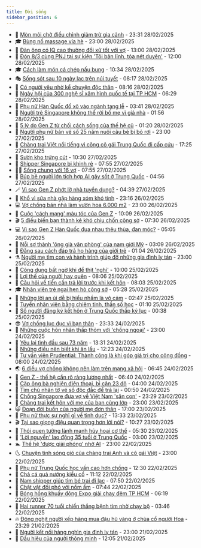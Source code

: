 ```yaml
---
title: Đời sống
sidebar_position: 6
---
```


<!-- vnexpress-doi-song:START -->
- 🚀 [Mòn mỏi chờ điều chỉnh giảm trừ gia cảnh](https://vnexpress.net/mon-moi-cho-dieu-chinh-giam-tru-gia-canh-4849892.html) - 23:31 28/02/2025
- 🎓 [Bùng nổ massage vỉa hè](https://vnexpress.net/bung-no-massage-via-he-4855327.html) - 23:00 28/02/2025
- 🚦 [Đàn ông có IQ cao thường đối xử tốt với vợ](https://vnexpress.net/dan-ong-co-iq-cao-thuong-doi-xu-tot-voi-vo-4854751.html) - 13:00 28/02/2025
- 🦣 [Đón 8/3 cùng PNJ tại sự kiện &#39;Tôi bản lĩnh, tỏa nét duyên&#39;](https://vnexpress.net/don-8-3-cung-pnj-tai-su-kien-toi-ban-linh-toa-net-duyen-4855344.html) - 12:00 28/02/2025
- 🎓 [Cách làm món cá chép nấu bung](https://vnexpress.net/cach-lam-mon-ca-chep-nau-bung-4854793.html) - 10:34 28/02/2025
- 🎭 [Sống sót sau 10 ngày lạc trên núi tuyết](https://vnexpress.net/song-sot-sau-10-ngay-lac-tren-nui-tuyet-4855131.html) - 08:17 28/02/2025
- 🦅 [Có người yêu nhờ kể chuyện độc thân](https://vnexpress.net/co-nguoi-yeu-nho-ke-chuyen-doc-than-4855072.html) - 08:16 28/02/2025
- 🎃 [Ngày hội của 300 nghệ sĩ xăm hình quốc tế tại TP HCM](https://vnexpress.net/ngay-hoi-cua-300-nghe-si-xam-hinh-quoc-te-tai-tp-hcm-4855002.html) - 06:29 28/02/2025
- 💪 [Phụ nữ Hàn Quốc đổ xô vào ngành tang lễ](https://vnexpress.net/phu-nu-han-quoc-do-xo-vao-nganh-tang-le-4854669.html) - 03:41 28/02/2025
- 🐻 [Người trẻ Singapore không thể rời bố mẹ vì giá nhà](https://vnexpress.net/nguoi-tre-singapore-khong-the-roi-bo-me-vi-gia-nha-4854691.html) - 01:56 28/02/2025
- 🧠 [5 lý do Gen Z từ chối cách sống của thế hệ cũ](https://vnexpress.net/5-ly-do-gen-z-tu-choi-cach-song-cua-the-he-cu-4854925.html) - 01:20 28/02/2025
- 🐘 [Người phụ nữ bán vé số 25 năm nuôi cậu bé bị bỏ rơi](https://vnexpress.net/nguoi-phu-nu-ban-ve-so-25-nam-nuoi-cau-be-bi-bo-roi-4854001.html) - 23:00 27/02/2025
- 👹 [Chàng trai Việt nổi tiếng vì cõng cô gái Trung Quốc đi cấp cứu](https://vnexpress.net/chang-trai-viet-noi-tieng-vi-cong-co-gai-trung-quoc-di-cap-cuu-4854894.html) - 17:25 27/02/2025
- 💂 [Sườn kho trứng cút](https://vnexpress.net/suon-kho-trung-cut-4854773.html) - 10:30 27/02/2025
- 🦍 [Shipper Singapore bị khinh rẻ](https://vnexpress.net/shipper-singapore-bi-khinh-re-4854663.html) - 07:55 27/02/2025
- 🧑‍🏫 [Sống chung với 16 vợ](https://vnexpress.net/song-chung-voi-16-vo-4854440.html) - 07:55 27/02/2025
- 🧰 [Búp bê người lớn tích hợp AI gây sốt ở Trung Quốc](https://vnexpress.net/bup-be-nguoi-lon-tich-hop-ai-gay-sot-o-trung-quoc-4854447.html) - 04:56 27/02/2025
- 🪄 [Vì sao Gen Z phớt lờ nhà tuyển dụng?](https://vnexpress.net/vi-sao-gen-z-phot-lo-nha-tuyen-dung-4854466.html) - 04:39 27/02/2025
- 🐲 [Khổ vì sửa nhà gặp hàng xóm khó tính](https://vnexpress.net/kho-vi-sua-nha-gap-hang-xom-kho-tinh-4851891.html) - 23:16 26/02/2025
- 💻 [Vợ chồng bán nhà làm vườn hoa 6.000 m2](https://vnexpress.net/vo-chong-ban-nha-lam-vuon-hoa-6-000-m2-4854050.html) - 23:00 26/02/2025
- 🐘 [Cuộc &#39;cách mạng&#39; màu tóc của Gen Z](https://vnexpress.net/cuoc-cach-mang-mau-toc-cua-gen-z-4854303.html) - 10:09 26/02/2025
- 🎬 [5 điều biến bạn thành kẻ khó chịu chốn công sở](https://vnexpress.net/5-dieu-bien-ban-thanh-ke-kho-chiu-chon-cong-so-4854288.html) - 07:30 26/02/2025
- 💻 [Vì sao Gen Z Hàn Quốc đua nhau thêu thùa, đan móc?](https://vnexpress.net/vi-sao-gen-z-han-quoc-dua-nhau-theu-thua-dan-moc-4852253.html) - 05:05 26/02/2025
- 🧰 [Nỗi sợ thành &#39;ông già văn phòng&#39; của nam giới Mỹ](https://vnexpress.net/noi-so-thanh-ong-gia-van-phong-cua-nam-gioi-my-4853960.html) - 03:09 26/02/2025
- 🫣 [Đằng sau cách đáp trả họ hàng của giới trẻ](https://vnexpress.net/dang-sau-cach-dap-tra-ho-hang-cua-gioi-tre-4853877.html) - 01:04 26/02/2025
- ⚗️ [Người mẹ tìm con và hành trình giúp đỡ những gia đình ly tán](https://vnexpress.net/nguoi-me-tim-con-va-hanh-trinh-giup-do-nhung-gia-dinh-ly-tan-4853235.html) - 23:00 25/02/2025
- 🌊 [Công dụng bất ngờ khi để thịt &#39;nghỉ&#39;](https://vnexpress.net/cong-dung-bat-ngo-khi-de-thit-nghi-4853747.html) - 10:00 25/02/2025
- 💃 [Lợi thế của người hay quên](https://vnexpress.net/loi-the-cua-nguoi-hay-quen-4853847.html) - 08:06 25/02/2025
- 🦆 [Câu hỏi về tiền cần trả lời trước khi kết hôn](https://vnexpress.net/cau-hoi-ve-tien-can-tra-loi-truoc-khi-ket-hon-4853872.html) - 08:03 25/02/2025
- 🎓 [Nhân viên trẻ ngại hẹn hò công sở](https://vnexpress.net/nhan-vien-tre-ngai-hen-ho-cong-so-4852768.html) - 05:28 25/02/2025
- 💪 [Những lời an ủi dễ bị hiểu nhầm là vô cảm](https://vnexpress.net/nhung-loi-an-ui-de-bi-hieu-nham-la-vo-cam-4853363.html) - 02:47 25/02/2025
- 🤔 [Tuyển nhân viên bằng chiêm tinh, thần số học](https://vnexpress.net/tuyen-nhan-vien-bang-chiem-tinh-than-so-hoc-4853516.html) - 01:10 25/02/2025
- 🧰 [Số người đăng ký kết hôn ở Trung Quốc thấp kỷ lục](https://vnexpress.net/so-nguoi-dang-ky-ket-hon-o-trung-quoc-thap-ky-luc-4853578.html) - 00:38 25/02/2025
- 😎 [Vợ chồng lục đục vì bạn thân](https://vnexpress.net/vo-chong-luc-duc-vi-ban-than-4849510.html) - 23:33 24/02/2025
- 🌮 [Những cuộc hôn nhân thấp thỏm với &#39;chồng ngoại&#39;](https://vnexpress.net/nhung-cuoc-hon-nhan-thap-thom-voi-chong-ngoai-4853346.html) - 23:00 24/02/2025
- 🧠 [Yêu lại tình đầu sau 73 năm](https://vnexpress.net/yeu-lai-tinh-dau-sau-73-nam-4853233.html) - 13:31 24/02/2025
- 🎡 [Những điều nên biết khi ăn lẩu](https://vnexpress.net/nhung-dieu-nen-biet-khi-an-lau-4853270.html) - 12:23 24/02/2025
- 🎡 [Tư vấn viên Prudential: Thành công là khi góp giá trị cho cộng đồng](https://vnexpress.net/tu-van-vien-prudential-thanh-cong-la-khi-gop-gia-tri-cho-cong-dong-4852319.html) - 08:00 24/02/2025
- 🌏 [6 điều vợ chồng không nên làm trên mạng xã hội](https://vnexpress.net/6-dieu-vo-chong-khong-nen-lam-tren-mang-xa-hoi-4853264.html) - 06:45 24/02/2025
- 🐻 [Gen Z - thế hệ cần rõ ràng lương nhất](https://vnexpress.net/gen-z-the-he-can-ro-rang-luong-nhat-4853333.html) - 06:40 24/02/2025
- 💂 [Cặp ông bà nghiện điện thoại, bị cận 23 độ](https://vnexpress.net/cap-ong-ba-nghien-dien-thoai-bi-can-23-do-4852809.html) - 04:00 24/02/2025
- 🥸 [Tìm chủ nhân tờ vé số độc đắc để trả lại](https://vnexpress.net/tim-chu-nhan-to-ve-so-doc-dac-de-tra-lai-4853086.html) - 00:50 24/02/2025
- 🌋 [Chồng Singapore đưa vợ về Việt Nam &#39;săn con&#39;](https://vnexpress.net/chong-singapore-dua-vo-ve-viet-nam-san-con-4851799.html) - 23:29 23/02/2025
- 🦩 [Chàng trai kết hôn với mẹ của bạn cùng lớp](https://vnexpress.net/chang-trai-ket-hon-voi-me-cua-ban-cung-lop-4852892.html) - 23:00 23/02/2025
- 😺 [Đoạn đời buồn của người mẹ đơn thân](https://vnexpress.net/doan-doi-buon-cua-nguoi-me-don-than-4852956.html) - 17:00 23/02/2025
- 🐻 [Phụ nữ thực sự nghĩ gì về tình dục?](https://vnexpress.net/phu-nu-thuc-su-nghi-gi-ve-tinh-duc-4852823.html) - 13:33 23/02/2025
- 🎬 [Tại sao giọng điệu quan trọng hơn lời nói?](https://vnexpress.net/tai-sao-giong-dieu-quan-trong-hon-loi-noi-4852836.html) - 10:27 23/02/2025
- 🎊 [Thói quen tưởng lành mạnh hủy hoại cơ thể](https://vnexpress.net/thoi-quen-tuong-lanh-manh-huy-hoai-co-the-4852922.html) - 05:30 23/02/2025
- 💄 [&#39;Lời nguyền&#39; lao động 35 tuổi ở Trung Quốc](https://vnexpress.net/loi-nguyen-lao-dong-35-tuoi-o-trung-quoc-4852808.html) - 03:00 23/02/2025
- 🏊 [Thế hệ &#39;được giải phóng&#39; nhờ AI](https://vnexpress.net/the-he-duoc-giai-phong-nho-ai-4852789.html) - 23:00 22/02/2025
- 🌜 [Chuyện tình sóng gió của chàng trai Anh và cô gái Việt](https://vnexpress.net/chuyen-tinh-song-gio-cua-chang-trai-anh-va-co-gai-viet-4851000.html) - 23:00 22/02/2025
- 🤡 [Phụ nữ Trung Quốc học vấn cao hơn chồng](https://vnexpress.net/phu-nu-trung-quoc-hoc-van-cao-hon-chong-4851951.html) - 12:30 22/02/2025
- 🥰 [Chả cá quả nướng kiểu cổ](https://vnexpress.net/cha-ca-qua-nuong-kieu-co-4852034.html) - 11:12 22/02/2025
- 🦍 [Nam shipper giúp tìm bé trai đi lạc](https://vnexpress.net/nam-shipper-giup-tim-be-trai-di-lac-4852731.html) - 07:50 22/02/2025
- 🫣 [Chật vật đối phó với nồm ẩm](https://vnexpress.net/chat-vat-doi-pho-voi-nom-am-4852578.html) - 07:44 22/02/2025
- 🚦 [Bóng hồng khuấy động Expo giải chạy đêm TP HCM](https://vnexpress.net/bong-hong-khuay-dong-expo-giai-chay-dem-tp-hcm-4852462.html) - 06:19 22/02/2025
- 🐘 [Hai runner 70 tuổi chiến thắng bệnh tim nhờ chạy bộ](https://vnexpress.net/hai-runner-70-tuoi-chien-thang-benh-tim-nho-chay-bo-4852449.html) - 03:46 22/02/2025
- 🔥 [Đông nghịt người xếp hàng mua đậu hũ vàng ở chùa cổ người Hoa](https://vnexpress.net/dong-nghit-nguoi-xep-hang-mua-dau-hu-vang-o-chua-co-nguoi-hoa-4852558.html) - 23:29 21/02/2025
- 🎃 [Người kết nối hàng nghìn gia đình ly tán](https://vnexpress.net/nguoi-ket-noi-hang-nghin-gia-dinh-ly-tan-4847640.html) - 23:00 21/02/2025
- 🥳 [Dấu hiệu của người thông minh](https://vnexpress.net/dau-hieu-cua-nguoi-thong-minh-4851792.html) - 12:05 21/02/2025<!-- vnexpress-doi-song:END -->
